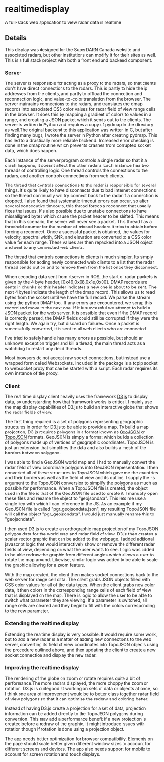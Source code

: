 # realtimedisplay
A full-stack web application to view radar data in realtime


## Details
This display was designed for the SuperDARN Canada website and associated radars, but other institutions can modify it for their sites as well. This is a full stack project with both a front end and backend component.

### Server
The server is responsible for acting as a proxy to the radars, so that clients don't have direct connections to the radars. This is partly to hide the ip addresses from the clients, and partly to offload the connection and reconnection logic, and value-to-color translation from the browser. The server maintains connections to the radars, and translates the dmap records into associated CSS color values for radar field of view range cells in the browser. It does this by mapping a gradient of colors to values in a range, and creating a JSON packet which it sends out to the clients. The server is written in Python and requires a copy of pydmap in the directory as well.The original backend to this application was written in C, but after finding many bugs, I wrote the server in Python after creating pydmap. This has led to a drastically more reliable backend. Increased error checking is done in the dmap routine which prevents crashes from corrupted socket data, which does happen.

Each instance of the server program controls a single radar so that if a crash happens, it doesnt affect the other radars. Each instance has two threads of controlling logic. One thread controls the connections to the radars, and another controls connections from web clients. 

The thread that controls connections to the radar is responsible for several things. It's quite likely to have disconnects due to bad internet connections so the thread continually will try connect back to the radar if a connection is dropped. I also found that systematic timeout errors can occur, so after several consecutive timeouts, this thread forces a reconnect that usually fixes the issues. It's also possible due to unstable connections to have missalligned bytes which cause the packet header to be shifted. This means that in this scenario, the server will never see a packet. This thread has a threshold counter for the number of missed headers it tries to obtain before forcing a reconnect. Once a sucessful packet is obtained, the values for velocity, spectral width, SNR, and elevation are converted to a CSS color value for each range. These values are then repacked into a JSON object and sent to any connected web clients.

The thread that controls connections to clients is much simpler. Its simply responsible for adding newly connected web clients to a list that the radar thread sends out on and to remove them from the list once they disconnect.

When decoding data sent from rtserver in ROS, the start of radar packets is given by the 4 byte header, [0x49,0x08,0x1e,0x00]. DMAP records are sents in chunks so this header indicates a new one is about to be sent. The next 4 bytes indicate the length of the dmap record. This allows us to read bytes from the socket until we have the full record. We parse the stream using the python DMAP tool. If any errors are encountered, we scrap this record and move to the next one. If it is successful we attempt to build a JSON packet for the web server. It is possible that even if the DMAP record is correctly parsed, the DMAP fields could still be corrupted if they were the right length. We again try, but discard on failures. Once a packet is successfully converted, it is sent to all web clients who are connected.

I've tried to safely handle has many errors as possible, but should an unknown exception trigger and kill a thread, the main thread acts as a watchdog to restart any dead threads.

Most browsers do not accept raw socket connections, but instead use a wrapped form called Websockets. Included in the package is a tcpip socket to websocket proxy that can be started with a script. Each radar requires its own instance of the proxy.

### Client

The real time display client heavily uses the framework [D3.js](https://d3js.org/) to display data, so understanding how that framework works is critical. I mainly use the map display capabilities of D3.js to build an interactive globe that shows the radar fields of view. 

The first thing required is a set of polygons representing geographic structures in order for D3.js to be able to provide a map. To build a map projection, D3.js requires polygons in a format known as [GeoJSON](http://geojson.org/) or [TopoJSON](https://github.com/mbostock/topojson) formats. GeoJSON is simply a format which builds a collection of polygons made up of vertices of geographic coordinates. TopoJSON is just an extension that simplifies the data and also builds a mesh of the borders between polygons.

I was able to find a GeoJSON world map and I had to manually convert the radar field of view coordinate polygons into GeoJSON representation. I then converted all of these structures to TopoJSON which gave me the countries and their borders
as well as the field of view and its outline. I supply the -s argument to the TopoJSON conversion to simplify the polygons as much as possible for performance. When a TopoJSON file is created, the object used in the file is that of the GeoJSON file used to create it. I manually open these files and rename the object to "geojsondata". This lets me use a single key with which I can reference in the JS. As an example if my GeoJSON file is called "pgr_geojsondata.json", my resulting TopoJSON file will call the object "pgr_geojsondata". I would just manually rename this to "geojsondata".

I then used D3.js to create an orthographic map projection of my TopoJSON polygon data for the world map and radar field of view. D3.js then creates a scalar vector graphic that can be added to the webpage. I added aditional javascript logic that 
would interactively show or remove the different radar fields of view, depending on what the user wants to see. Logic was added to be able redraw the graphic from different angles which allows a user to rotate the map around. Likewise, similar 
logic was added to be able to scale the graphic allowing for a zoom feature.

With the map created, the client then makes socket connections back to the web server for range cell data. The client grabs JSON objects filled with CSS color values for all of the data types. When the client grabs new color data, it then colors in the corresponding range cells of each field of view that is displayed on the map. There is logic to allow the user to be able to switch what parameter they are viewing. If a parameter is switched, all range cells are cleared and they begin to fill with the colors corresponding to the new parameter.

### Extending the realtime display

Extending the realtime display is very possible. It would require some work, but to add a new radar is a matter of adding new connections to the web server, converting its field of view coordinates into TopoJSON objects using the procedure
outlined above, and then updating the client to create a new socket connection and display the new radar.


### Improving the realtime display

The rendering of the globe on zoom or rotate requires quite a bit of performance.The more radars displayed, the more choppy the zoom or rotation. D3.js is quitegood at working on sets of data or objects at once, so I think one area of 
improvement would be to better class together radar field of view polygons so that it can optimize the redraw and coloring better.

Instead of having D3.js create a projection for a set of data, projection information can be added directly to the TopoJSON polygons during conversion. This may add a performance benefit if a new projection is created before a redraw
of the graphic. It might introduce issues with rotation though if rotation is done using a projection object.

The app needs better optimization for browser compatibility. Elements on the page should scale better given different window sizes to account for different screens and devices. The app also needs support for mobile to account for screen rotation and touch displays.
